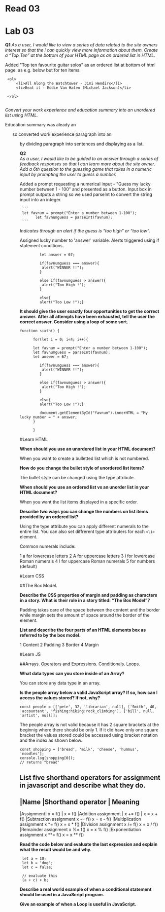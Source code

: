 # Read 03







# Lab 03

**Q1**
*As a user, I would like to view a series of data related to the site owners interest so that the I can quickly view more information about them.
Create a “Top Ten” at the bottom of your HTML page as an ordered list in HTML.*

  Added "Top ten favourite guitar solos" as an ordered list at bottom of html page. as e.g. below but for ten items.
  
  ```
   <ol>
       <li>All Along the Watchtower - Jimi Hendirx</li>
       <li>Beat it - Eddie Van Halen (Michael Jackson)</li>
       
   </ol> 
   
   ```


*Convert your work experience and education summary into an unordered list using HTML.*

   Education summary was aleady an <ul> so converted work experience paragraph into an <ul> by dividing paragraph into sentences and displaying as a list. 
  
  
**Q2**  
*As a user, I would like to be guided to an answer through a series of feedback responses so that I can learn more about the site owner.
Add a 6th question to the guessing game that takes in a numeric input by prompting the user to guess a number.*
  
   Added a prompt requesting a numerical input - "Guess my lucky number between 1 - 100" and presented as a button. 
   Input box in prompt outputs a string so we used parseInt to convert the string input into an integer. 
  
     ```
     let favnum = prompt("Enter a number between 1-100");
           let favnumguess = parseInt(favnum);
     ```
  
*Indicates through an alert if the guess is “too high” or “too low”.*
  
  Assigned lucky number to 'answer' variable. Alerts triggered using if statement conditions. 
  
  ``` 
           let answer = 67;
    
           if(favnumguess === answer){
            alert("WINNER !!");
           }   

           else if(favnumguess > answer){
            alert("Too High !");
           }

           else{
           alert("Too Low !");}
  ```
  
**It should give the user exactly four opportunities to get the correct answer.**
**After all attempts have been exhausted, tell the user the correct answer. Consider using a loop of some sort.**
  
  ```
  function sixth() {

        for(let i = 0; i<4; i++){

        let favnum = prompt("Enter a number between 1-100");
        let favnumguess = parseInt(favnum);
        let answer = 67;
    
           if(favnumguess === answer){
            alert("WINNER !!");
           }   

           else if(favnumguess > answer){
            alert("Too High !");
           }

           else{
           alert("Too Low !");}

           document.getElementById("favnum").innerHTML = "My lucky number = " + answer;
        }
        
        }
  ```
  

  
  
#Learn HTML  
  
**When should you use an unordered list in your HTML document?**
  
When you want to create a bulletted list which is not numbered. 
  
**How do you change the bullet style of unordered list items?**
  
The bullet style can be changed using the type attribute. 
  
  
**When should you use an ordered list vs an unorder list in your HTML document?**
  
When you want the list items displayed in a specific order.
  
**Describe two ways you can change the numbers on list items provided by an ordered list?**
  
Using the type attribute you can apply different numerals to the entire list. You can also set diffrerent type attributers for each `<li>` element. 

Common numerals include: 

1 a for lowercase letters
2 A for uppercase letters
3 i for lowercase Roman numerals
4 I for uppercase Roman numerals
5 for numbers (default)

  
  
#Learn CSS

##The Box Model.

**Describe the CSS properties of margin and padding as characters in a story. What is their role in a story titled: “The Box Model”?**
  
Padding takes care of the space between the content and the border while margin sets the amount of space around the border of the element.  
  
**List and describe the four parts of an HTML elements box as referred to by the box model.**
  
  1 Content
  2 Padding
  3 Border
  4 Margin
  
  
#Learn JS

##Arrays. Operators and Expressions. Conditionals. Loops.

**What data types can you store inside of an Array?**
  
You can store any data type in an array.
  
**Is the people array below a valid JavaScript array? If so, how can I access the values stored? If not, why?**

`const people = [['pete', 32, 'librarian', null], ['Smith', 40, 'accountant', 'fishing:hiking:rock_climbing'], ['bill', null, 'artist', null]];`
  
The people array is not valid because it has 2 square brackets at the beginnig where there should be only 1. If it did have only one square bracket the values stored could be accessed using bracket notation and the index as shown below. 
  
```  
const shopping = ['bread', 'milk', 'cheese', 'hummus', 'noodles'];
console.log(shopping[0]);
// returns "bread"  
```
  
**List five shorthand operators for assignment in javascript and describe what they do.**
------------------------------------  
|Name	|Shorthand operator	| Meaning
------------------------------------
|Assignment|	x = f()	| x = f()
|Addition assignment	| x += f() |	x = x + f()
|Subtraction assignment	x -= f()	x = x - f()
|Multiplication assignment	x *= f()	x = x * f()
|Division assignment	x /= f()	x = x / f()
|Remainder assignment	x %= f()	x = x % f()
|Exponentiation assignment	x **= f()	x = x ** f()  
  
  
**Read the code below and evaluate the last expression and explain what the result would be and why.**
```
 let a = 10;
 let b = 'dog';
 let c = false;

 // evaluate this
 (a + c) + b;
  ```
  
  
**Describe a real world example of when a conditional statement should be used in a JavaScript program.**
  
**Give an example of when a Loop is useful in JavaScript.**  

